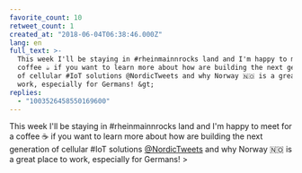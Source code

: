 ```yaml
---
favorite_count: 10
retweet_count: 1
created_at: "2018-06-04T06:38:46.000Z"
lang: en
full_text: >-
  This week I'll be staying in #rheinmainnrocks land and I'm happy to meet for a
  coffee ☕ if you want to learn more about how are building the next generation
  of cellular #IoT solutions @NordicTweets and why Norway 🇳🇴 is a great place to
  work, especially for Germans! &gt;
replies:
  - "1003526458550169600"
---
```


This week I'll be staying in #rheinmainnrocks land and I'm happy to meet for a
coffee ☕ if you want to learn more about how are building the next generation
of cellular #IoT solutions [@NordicTweets](https://twitter.com/NordicTweets) and
why Norway 🇳🇴 is a great place to work, especially for Germans! &gt;

